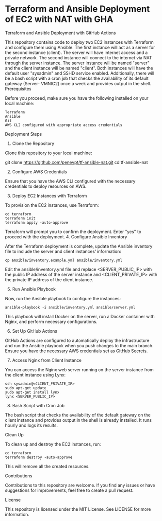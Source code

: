 # Terraform and Ansible Deployment of EC2 with NAT with GHA
Terraform and Ansible Deployment with GitHub Actions

This repository contains code to deploy two EC2 instances with Terraform and configure them using Ansible. The first instance will act as a server for the second instance (client). The server will have internet access and a private network. The second instance will connect to the internet via NAT through the server instance. The server instance will be named "server" and the client instance will be named "client". Both instances will have the default user "sysadmin" and SSHD service enabled. Additionally, there will be a bash script with a cron job that checks the availability of its default gateway (Server- VMNIC2) once a week and provides output in the shell.
Prerequisites

Before you proceed, make sure you have the following installed on your local machine:

    Terraform
    Ansible
    Git
    AWS CLI configured with appropriate access credentials

Deployment Steps
1. Clone the Repository

Clone this repository to your local machine:

git clone https://github.com/penevpt/tf-ansible-nat.git
cd tf-ansible-nat

2. Configure AWS Credentials

Ensure that you have the AWS CLI configured with the necessary credentials to deploy resources on AWS.

3. Deploy EC2 Instances with Terraform

To provision the EC2 instances, use Terraform:
```
cd terraform
terraform init
terraform apply -auto-approve
```
Terraform will prompt you to confirm the deployment. Enter "yes" to proceed with the deployment.
4. Configure Ansible Inventory

After the Terraform deployment is complete, update the Ansible inventory file to include the server and client instances' information:

```
cp ansible/inventory.example.yml ansible/inventory.yml
```
Edit the ansible/inventory.yml file and replace <SERVER_PUBLIC_IP> with the public IP address of the server instance and <CLIENT_PRIVATE_IP> with the private IP address of the client instance.

5. Run Ansible Playbook

Now, run the Ansible playbook to configure the instances:
```
ansible-playbook -i ansible/inventory.yml ansible/server.yml
```
This playbook will install Docker on the server, run a Docker container with Nginx, and perform necessary configurations.

6. Set Up GitHub Actions

GitHub Actions are configured to automatically deploy the infrastructure and run the Ansible playbook when you push changes to the main branch. Ensure you have the necessary AWS credentials set as GitHub Secrets.

7. Access Nginx from Client Instance

You can access the Nginx web server running on the server instance from the client instance using Lynx:
```
ssh sysadmin@<CLIENT_PRIVATE_IP>
sudo apt-get update
sudo apt-get install lynx
lynx <SERVER_PUBLIC_IP>
```
8. Bash Script with Cron Job

The bash script that checks the availability of the default gateway on the client instance and provides output in the shell is already installed. It runs hourly and logs its results.

Clean Up

To clean up and destroy the EC2 instances, run:
```
cd terraform
terraform destroy -auto-approve
```
This will remove all the created resources.


Contributions

Contributions to this repository are welcome. If you find any issues or have suggestions for improvements, feel free to create a pull request.


License

This repository is licensed under the MIT License. See LICENSE for more information.
